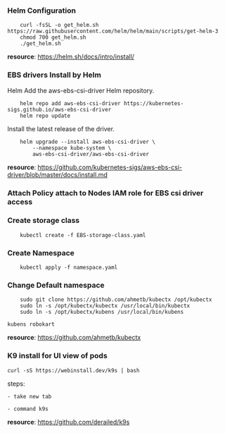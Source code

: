 ### Helm Configuration

```
    curl -fsSL -o get_helm.sh https://raw.githubusercontent.com/helm/helm/main/scripts/get-helm-3
    chmod 700 get_helm.sh
    ./get_helm.sh
```

**resource**:  https://helm.sh/docs/intro/install/


### EBS drivers Install by Helm


Helm
Add the aws-ebs-csi-driver Helm repository.
```    
    helm repo add aws-ebs-csi-driver https://kubernetes-sigs.github.io/aws-ebs-csi-driver
    helm repo update
```
Install the latest release of the driver.
```
    helm upgrade --install aws-ebs-csi-driver \
        --namespace kube-system \
        aws-ebs-csi-driver/aws-ebs-csi-driver
```


**resource**: https://github.com/kubernetes-sigs/aws-ebs-csi-driver/blob/master/docs/install.md


### Attach Policy attach to Nodes IAM role for EBS csi driver access

### Create storage class

```
    kubectl create -f EBS-storage-class.yaml
```    

### Create Namespace
```
    kubectl apply -f namespace.yaml
```

### Change Default namespace 
```
    sudo git clone https://github.com/ahmetb/kubectx /opt/kubectx
    sudo ln -s /opt/kubectx/kubectx /usr/local/bin/kubectx
    sudo ln -s /opt/kubectx/kubens /usr/local/bin/kubens
```

```
kubens robokart
```

**resource**: https://github.com/ahmetb/kubectx


### K9 install for UI view of pods

```
curl -sS https://webinstall.dev/k9s | bash

```
steps:

    - take new tab

    - command k9s


**resource**:  https://github.com/derailed/k9s